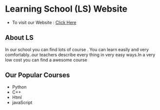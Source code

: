 
# Learning School (LS) Website

 -  To visit our Website : [Click Here](https://vigilant-bell-bddaba.netlify.app/)
 

  
## About LS

 In  our school you can find lots of course  . You can learn easily and very comfortably..our teachers  describe every thing in very easy  ways.In a very low cost you can find  a awesome  course

## Our Popular Courses
* Python 
* C++
*  Html
* javaScript

 